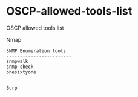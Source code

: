 # OSCP-allowed-tools-list
OSCP allowed tools list



Nmap





~~~~~~~~~~~~~~~~
SNMP Enumeration tools
------------------------
snmpwalk
snmp-check
onesixtyone


Burp
